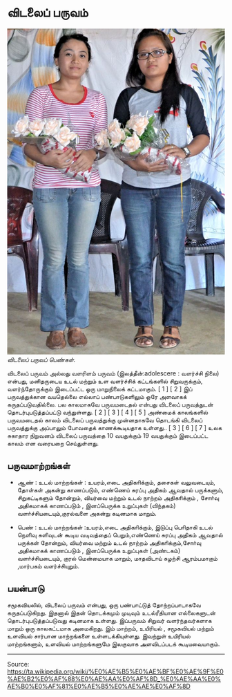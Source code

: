 # விடலைப் பருவம்

![](../../images/7f4e40669d6229a3.jpg)
*விடலைப் பருவப் பெண்கள்.*

விடலைப் பருவம் அல்லது வளரிளம் பருவம் (இலத்தீன்:adolescere : வளர்ச்சி நிலை) என்பது, மனிதருடைய உடல் மற்றும் உள வளர்ச்சிக் கட்டங்களில் சிறுவருக்கும், வளர்ந்தோருக்கும் இடைப்பட்ட ஒரு மாறுநிலைக் கட்டமாகும். [ 1 ] [ 2 ] இப் பருவத்துக்கான வயதெல்லை எல்லாப் பண்பாடுகளிலும் ஒரே அளவாகக் கருதப்படுவதில்லை. பல காலமாகவே பருவமடைதல் என்பது விடலைப் பருவத்துடன் தொடர்புபடுத்தப்பட்டு வந்துள்ளது. [ 2 ] [ 3 ] [ 4 ] [ 5 ] அண்மைக் காலங்களில் பருவமடைதல் காலம் விடலைப் பருவத்துக்கு முன்னதாகவே தொடங்கி விடலைப் பருவத்துக்கு அப்பாலும் போவதைக் காணக்கூடியதாக உள்ளது.. [ 3 ] [ 6 ] [ 7 ] உலக சுகாதார நிறுவனம் விடலைப் பருவத்தை 10 வயதுக்கும் 19 வயதுக்கும் இடைப்பட்ட காலம் என வரையறை செய்துள்ளது.

## பருவமாற்றங்கள்

- ஆண் : உடல் மாற்றங்கள் : உயரம்,எடை அதிகாிக்கும், தசைகள் வலுவடையும், தோள்கள் அகன்று காணப்படும், எண்ணெய் சுரப்பு அதிகம் ஆவதால் பருக்களும், சிறுகட்டிகளும் தோன்றும், வியர்வை மற்றும் உடல் நாற்றம் அதிகாிக்கும் , சோா்வு அதிகமாகக் காணப்படும் , இனப்பெருக்க உறுப்புகள் (விந்தகம்) வளா்ச்சியடையும்,குரல்வளை அகன்று கடினமாக மாறும்.

- பெண் : உடல் மாற்றங்கள் :உயரம்,எடை அதிகாிக்கும், இடுப்பு பொிதாகி உடல் நெளிவு சுளிவுடன் கூடிய வடிவத்தைப் பெறும்,எண்ணெய் சுரப்பு அதிகம் ஆவதால் பருக்கள் தோன்றும், வியர்வை மற்றும் உடல் நாற்றம் அதிகாிக்கும்,சோா்வு அதிகமாகக் காணப்படும் , இனப்பெருக்க உறுப்புகள் (அண்டகம்) வளா்ச்சியடையும், குரல் மென்மையாக மாறும், மாதவிடாய் சுழற்சி ஆரம்பமாகும் ,மார்பகம் வளர்ச்சியுறும்.

## பயன்பாடு

சமூகவியலில், விடலைப் பருவம் என்பது, ஒரு பண்பாட்டுத் தோற்றப்பாடாகவே கருதப்படுகிறது. இதனால் இதன் தொடக்கமும் முடிவும் உடல்ரீதியான எல்லைகளுடன் தொடர்புபடுத்தப்படுவது கடினமாக உள்ளது. இப்பருவம் சிறுவர் வளர்ந்தவர்களாக மாறும் ஒரு காலகட்டமாக அமைகிறது. இம் மாற்றம், உயிரியல் , சமூகவியல் மற்றும் உளவியல் சார்பான மாற்றங்களை உள்ளடக்கியுள்ளது. இவற்றுள் உயிரியல் மாற்றங்களும், உளவியல் மாற்றங்களுமே இலகுவாக அளவிடப்படக் கூடியவையாகும்.

---
Source: https://ta.wikipedia.org/wiki/%E0%AE%B5%E0%AE%BF%E0%AE%9F%E0%AE%B2%E0%AF%88%E0%AE%AA%E0%AF%8D_%E0%AE%AA%E0%AE%B0%E0%AF%81%E0%AE%B5%E0%AE%AE%E0%AF%8D
